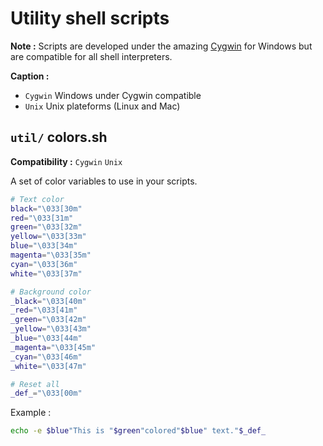 
# Utility shell scripts

**Note :** Scripts are developed under the amazing [Cygwin](http://www.cygwin.com/) for Windows but are compatible for all shell interpreters.

**Caption :**
* `Cygwin` Windows under Cygwin compatible
* `Unix` Unix plateforms (Linux and Mac)

## `util/` colors.sh

__Compatibility :__ `Cygwin` `Unix`

A set of color variables to use in your scripts.

```sh
# Text color
black="\033[30m"
red="\033[31m"
green="\033[32m"
yellow="\033[33m"
blue="\033[34m"
magenta="\033[35m"
cyan="\033[36m"
white="\033[37m"

# Background color
_black="\033[40m"
_red="\033[41m"
_green="\033[42m"
_yellow="\033[43m"
_blue="\033[44m"
_magenta="\033[45m"
_cyan="\033[46m"
_white="\033[47m"

# Reset all
_def_="\033[00m"
```

Example :
```sh
echo -e $blue"This is "$green"colored"$blue" text."$_def_
```
